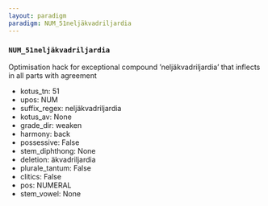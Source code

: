 ```yaml
---
layout: paradigm
paradigm: NUM_51neljäkvadriljardia
---
```

### ` NUM_51neljäkvadriljardia `

Optimisation hack for exceptional compound ’neljäkvadriljardia’ that inflects in all parts with agreement
* kotus_tn: 51
* upos: NUM
* suffix_regex: neljäkvadriljardia
* kotus_av: None
* grade_dir: weaken
* harmony: back
* possessive: False
* stem_diphthong: None
* deletion: äkvadriljardia
* plurale_tantum: False
* clitics: False
* pos: NUMERAL
* stem_vowel: None
